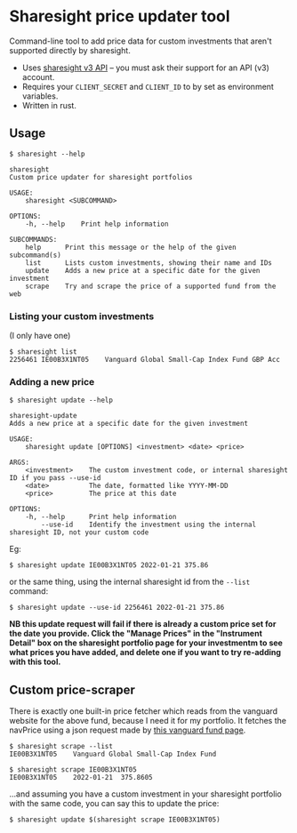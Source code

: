 # Sharesight price updater tool

Command-line tool to add price data for custom investments that aren't supported directly by sharesight.

* Uses [sharesight v3 API](https://portfolio.sharesight.com/api/3/overview) – you must ask their support for an API (v3) account.
* Requires your `CLIENT_SECRET` and `CLIENT_ID` to by set as environment variables.
* Written in rust.


## Usage

```
$ sharesight --help

sharesight
Custom price updater for sharesight portfolios

USAGE:
    sharesight <SUBCOMMAND>

OPTIONS:
    -h, --help    Print help information

SUBCOMMANDS:
    help      Print this message or the help of the given subcommand(s)
    list      Lists custom investments, showing their name and IDs
    update    Adds a new price at a specific date for the given investment
    scrape    Try and scrape the price of a supported fund from the web
```

### Listing your custom investments

(I only have one)

```
$ sharesight list
2256461	IE00B3X1NT05	Vanguard Global Small-Cap Index Fund GBP Acc
```

### Adding a new price

```
$ sharesight update --help

sharesight-update
Adds a new price at a specific date for the given investment

USAGE:
    sharesight update [OPTIONS] <investment> <date> <price>

ARGS:
    <investment>    The custom investment code, or internal sharesight ID if you pass --use-id
    <date>          The date, formatted like YYYY-MM-DD
    <price>         The price at this date

OPTIONS:
    -h, --help      Print help information
        --use-id    Identify the investment using the internal sharesight ID, not your custom code
```

Eg:

```
$ sharesight update IE00B3X1NT05 2022-01-21 375.86
```

or the same thing, using the internal sharesight id from the `--list` command:

```
$ sharesight update --use-id 2256461 2022-01-21 375.86
```
**NB this update request will fail if there is already a custom price set for the date you provide. Click the "Manage Prices" in the "Instrument Detail" box on the sharesight portfolio page for your investmentm to see what prices you have added, and delete one if you want to try re-adding with this tool.**

## Custom price-scraper

There is exactly one built-in price fetcher which reads from the vanguard website for the above fund, because I need it for my portfolio.
It fetches the navPrice using a json request made by [this vanguard fund page](https://www.vanguardinvestor.co.uk/investments/vanguard-global-small-cap-index-fund-gbp-acc/price-performance).


```
$ sharesight scrape --list
IE00B3X1NT05	Vanguard Global Small-Cap Index Fund

$ sharesight scrape IE00B3X1NT05
IE00B3X1NT05	2022-01-21	375.8605
```

...and assuming you have a custom investment in your sharesight portfolio with the same code, you can say this to update the price:

```
$ sharesight update $(sharesight scrape IE00B3X1NT05)
```

